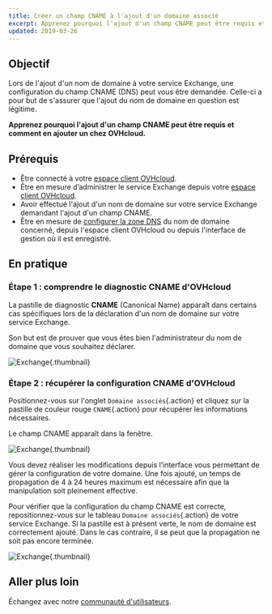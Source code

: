 ```yaml
---
title: Créer un champ CNAME à l'ajout d'un domaine associé
excerpt: Apprenez pourquoi l'ajout d'un champ CNAME peut être requis et comment en ajouter un chez OVHcloud
updated: 2019-03-26
---
```


## Objectif

Lors de l'ajout d'un nom de domaine à votre service Exchange, une configuration du champ CNAME (DNS) peut vous être demandée. Celle-ci a pour but de s'assurer que l'ajout du nom de domaine en question est légitime.

**Apprenez pourquoi l'ajout d'un champ CNAME peut être requis et comment en ajouter un chez OVHcloud.**

## Prérequis

- Être connecté à votre [espace client OVHcloud](/links/manager).
- Être en mesure d’administrer le service Exchange depuis votre [espace client OVHcloud](/links/manager).
- Avoir effectué l'ajout d'un nom de domaine sur votre service Exchange demandant l'ajout d'un champ CNAME.
- Être en mesure de [configurer la zone DNS](/pages/web_cloud/domains/dns_zone_edit) du nom de domaine concerné, depuis l'espace client OVHcloud ou depuis l'interface de gestion où il est enregistré.

## En pratique

### Étape 1 : comprendre le diagnostic CNAME d'OVHcloud

La pastille de diagnostic **CNAME** (Canonical Name) apparaît dans certains cas spécifiques lors de la déclaration d'un nom de domaine sur votre service Exchange.

Son but est de prouver que vous êtes bien l'administrateur du nom de domaine que vous souhaitez déclarer.

![Exchange](images/cname_exchange_diagnostic.png){.thumbnail}

### Étape 2 : récupérer la configuration CNAME d'OVHcloud

Positionnez-vous sur l'onglet `Domaine associés`{.action} et cliquez sur la pastille de couleur rouge `CNAME`{.action} pour récupérer les informations nécessaires.

Le champ CNAME apparaît dans la fenêtre. 

![Exchange](images/cname_exchange_informations.png){.thumbnail}

Vous devez réaliser les modifications depuis l’interface vous permettant de gérer la configuration de votre domaine. Une fois ajouté, un temps de propagation de 4 à 24 heures maximum est nécessaire afin que la manipulation soit pleinement effective.

Pour vérifier que la configuration du champ CNAME est correcte, repositionnez-vous sur le tableau `Domaine associés`{.action} de votre service Exchange. Si la pastille est à présent verte, le nom de domaine est correctement ajouté. Dans le cas contraire, il se peut que la propagation ne soit pas encore terminée.

![Exchange](images/cname_exchange_diagnostic_green.png){.thumbnail}

## Aller plus loin

Échangez avec notre [communauté d'utilisateurs](/links/community).